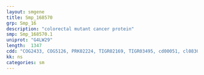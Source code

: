 ```yaml
---
layout: smgene
title: Smp_168570
grp: Smp_16
description: "colorectal mutant cancer protein"
smp: Smp_168570.1
uniprot: "G4LW29"
length:  1347
cdd: "COG2433, COG5126, PRK02224, TIGR02169, TIGR03495, cd00051, cl08302, cl20064, cl22438, pfam00261, pfam12325, pfam13405, pfam13499"
kk: ns
categories: sm
---
```

